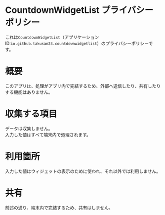 # CountdownWidgetList プライバシーポリシー

これは`CountdownWidgetList`（アプリケーションID:`io.github.takusan23.countdownwidgetlist`）のプライバシーポリシーです。

# 概要
このアプリは、処理がアプリ内で完結するため、外部へ送信したり、共有したりする機能はありません。

# 収集する項目
データは収集しません。  
入力した値はすべて端末内で処理されます。

# 利用箇所
入力した値はウィジェットの表示のために使われ、それ以外では利用しません。

# 共有
前述の通り、端末内で完結するため、共有はしません。